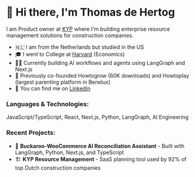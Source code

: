 # 👋 Hi there, I'm Thomas de Hertog

I am Product owner at [KYP](https://kyp.nl) where I'm building enterprise resource management solutions for construction companies.

- 🇳🇱 I am from the Netherlands but studied in the US
- 🎓 I went to College at [Harvard](https://harvard.edu) (Economics)
- 👨‍💻 Currently building AI workflows and agents using LangGraph and Next.js
- 🚀 Previously co-founded Howtogrow (60K downloads) and Howtoplay (largest parenting platform in Benelux)
- 📱 You can find me on [LinkedIn](https://www.linkedin.com/in/thomas-de-hertog-ab445465/)

### Languages & Technologies:
JavaScript/TypeScript, React, Next.js, Python, LangGraph, AI Engineering

### Recent Projects:
- 🤖 **Buckaroo-WooCommerce AI Reconciliation Assistant** - Built with LangGraph, Python, Next.js, and TypeScript
- 🏗️ **KYP Resource Management** - SaaS planning tool used by 92% of top Dutch construction companies
